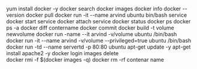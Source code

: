 yum install docker -y
docker search
docker images
docker info
docker --version
docker pull
docker run -it --name arvind ubuntu bin/bash
service docker start 
service docker attach
service docker status
docker ps
docker ps -a
docker diff contername
docker commit
docker build -t volume newvolume
docker run -name --it arvind -v/volume ubuntu /bin/bash
docker run -it --name arvind -v/volume --privileged=true ubuntu /bin/bash
docker run -td --name servertd -p 80:80 ubuntu
apt-get update -y
apt-get install apache2 -y
docker login
images delete  
docker rmi -f $(docker images -q)
docker rm -rf contenar name



